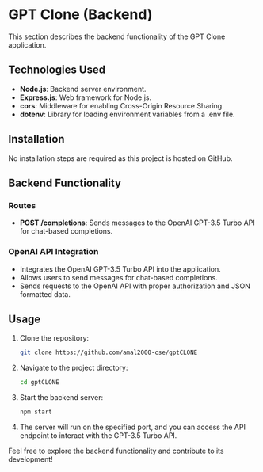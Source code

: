 # GPT Clone (Backend)

This section describes the backend functionality of the GPT Clone application.

## Technologies Used

- **Node.js**: Backend server environment.
- **Express.js**: Web framework for Node.js.
- **cors**: Middleware for enabling Cross-Origin Resource Sharing.
- **dotenv**: Library for loading environment variables from a .env file.

## Installation

No installation steps are required as this project is hosted on GitHub.

## Backend Functionality

### Routes

- **POST /completions**: Sends messages to the OpenAI GPT-3.5 Turbo API for chat-based completions.

### OpenAI API Integration

- Integrates the OpenAI GPT-3.5 Turbo API into the application.
- Allows users to send messages for chat-based completions.
- Sends requests to the OpenAI API with proper authorization and JSON formatted data.

## Usage

1. Clone the repository:

    ```bash
    git clone https://github.com/amal2000-cse/gptCLONE
    ```

2. Navigate to the project directory:

    ```bash
    cd gptCLONE
    ```

3. Start the backend server:

    ```bash
    npm start
    ```

4. The server will run on the specified port, and you can access the API endpoint to interact with the GPT-3.5 Turbo API.

Feel free to explore the backend functionality and contribute to its development!
